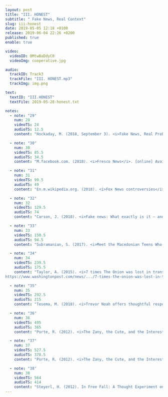 ```yaml
---
layout: post
title: "III. HONEST"
subtitle: " Fake News, Real Context"
slug: iii-honest
date: 2019-05-05 12:18 +0100
release: 2019-06-04 22:26 +0200
published: true
enable: true

video:
  videoID: 0MtwBaDdyC0
  videoImg: cooperative.jpg

audio:
  trackID: Track3
  trackFile: "III. HONEST.mp3"
  trackImg: img.png

text:
  textID: "III.HONEST"
  textFile: 2019-05-28-honest.txt

notes:
  - note: "29"
    num: 29
    videoTS: 24
    audioTS: 12.5
    content: "Hockaday, M. (2018, September 3). <i>Fake News, Real Problems: How AI both builds and destroys trust in news.</i> [Lecture] Artificial intelligence, society and the media: How can we flourish in the age of AI?. BBC Radio Theatre, London."

  - note: "30"
    num: 30
    videoTS: 85.5
    audioTS: 34.5
    content: "M.facebook.com. (2018). <i>Fresco News</i>. [online] Available at&#58; https://m.facebook.com/fresconews/ [Accessed 3 Oct. 2018]."

  - note: "31"
    num: 31
    videoTS: 99.5
    audioTS: 49
    content: "En.m.wikipedia.org. (2018). <i>Fox News controversies</i>. [online] Available at&#58; https://en.m.wikipedia.org/wiki/Fox_News_controversies [Accessed 3 Oct. 2018]."

  - note: "32"
    num: 32
    videoTS: 129.5
    audioTS: 74
    content: "Carson, J. (2018). <i>Fake news: What exactly is it – and how can you spot it?</i>. [online] The Telegraph. Available at&#58; https://www.telegraph.co.uk/technology/0/fake-news-exactly-has-really-had-influence [Accessed 3 Oct. 2018]."

  - note: "33"
    num: 33
    videoTS: 150.5
    audioTS: 94.5
    content: "Subramanian, S. (2017). <i>Meet the Macedonian Teens Who Mastered Fake News and Corrupted the US Election</i>. [online] WIRED. Available at&#58; https://www.wired.com/2017/02/veles-macedonia-fake-news/ [Accessed 3 Oct. 2018]."

  - note: "34"
    num: 34
    videoTS: 239.5
    audioTS: 175.5
    content: "Taylor, A. (2015). <i>7 times The Onion was lost in translation.</i> [online] The Washington Post. Available at&#58;
https://www.washingtonpost.com/news/.../7-times-the-onion-was-lost-in-translation/ [Accessed 3 Oct. 2018]."

  - note: "35"
    num: 35
    videoTS: 292.5
    audioTS: 215
    content: "Tesema, M. (2018). <i>Trevor Noah offers thoughtful response to French ambassador upset over World Cup joke.</i> [online] Mashable. Available at&#58; https://mashable.com/2018/07/19/trevor-noah-france-world-cup-joke-feud/?europe=true#7Cmrl.018Pq2 [Accessed 3 Oct. 2018]."

  - note: "36"
    num: 36
    videoTS: 495
    audioTS: 365
    content: "Porte, R. (2012). <i>The Zany, the Cute, and the Interesting: On Ngai’s “Our Aesthetic Categories” - Los Angeles Review of Books</i>. [online] Los Angeles Review of Books. Available at&#58; https://lareviewofbooks.org/article/the-zany-the-cute-and-the-interesting-on-ngais-our-aesthetic-categories/#! [Accessed 3 Oct. 2018]."

  - note: "37"
    num: 37
    videoTS: 527.5
    audioTS: 378.5
    content: "Porte, R. (2012). <i>The Zany, the Cute, and the Interesting: On Ngai’s “Our Aesthetic Categories” - Los Angeles Review of Books</i>. [online] Los Angeles Review of Books. Available at&#58; https://lareviewofbooks.org/article/the-zany-the-cute-and-the-interesting-on-ngais-our-aesthetic-categories/#! [Accessed 3 Oct. 2018]."

  - note: "38"
    num: 38
    videoTS: 564
    audioTS: 414
    content: "Steyerl, H. (2012). In Free Fall: A Thought Experiment on Vertical Perspective, in The Wretched of the Screen, Sternberg Press, Berlin 2012 p. 12-29."
---
```

